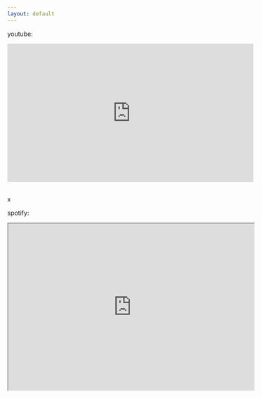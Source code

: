 ```yaml
---
layout: default
---
```


youtube:
<iframe width="560" height="315" src="https://www.youtube.com/embed/ZUc9ZQHBazg" frameborder="0" allow="accelerometer; autoplay; encrypted-media; gyroscope; picture-in-picture" allowfullscreen></iframe>

<br>x

spotify:
<iframe src="https://open.spotify.com/embed/artist/4YDmV7HfHNlwXBnoLkLrrd?view=coverart" width="560" height="380" frameborder="360" allowtransparency="true" allow="encrypted-media"></iframe>
